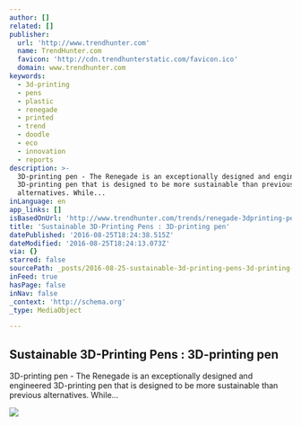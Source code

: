 ```yaml
---
author: []
related: []
publisher:
  url: 'http://www.trendhunter.com'
  name: TrendHunter.com
  favicon: 'http://cdn.trendhunterstatic.com/favicon.ico'
  domain: www.trendhunter.com
keywords:
  - 3d-printing
  - pens
  - plastic
  - renegade
  - printed
  - trend
  - doodle
  - eco
  - innovation
  - reports
description: >-
  3D-printing pen - The Renegade is an exceptionally designed and engineered
  3D-printing pen that is designed to be more sustainable than previous
  alternatives. While...
inLanguage: en
app_links: []
isBasedOnUrl: 'http://www.trendhunter.com/trends/renegade-3dprinting-pen'
title: 'Sustainable 3D-Printing Pens : 3D-printing pen'
datePublished: '2016-08-25T18:24:38.515Z'
dateModified: '2016-08-25T18:24:13.073Z'
via: {}
starred: false
sourcePath: _posts/2016-08-25-sustainable-3d-printing-pens-3d-printing-pen.md
inFeed: true
hasPage: false
inNav: false
_context: 'http://schema.org'
_type: MediaObject

---
```

<article style=""><h1>Sustainable 3D-Printing Pens : 3D-printing pen</h1><p>3D-printing pen - The Renegade is an exceptionally designed and engineered 3D-printing pen that is designed to be more sustainable than previous alternatives. While...</p><img src="http://cdn.trendhunterstatic.com/thumbs/Renegade-3dprinting-pen.jpeg" /></article>